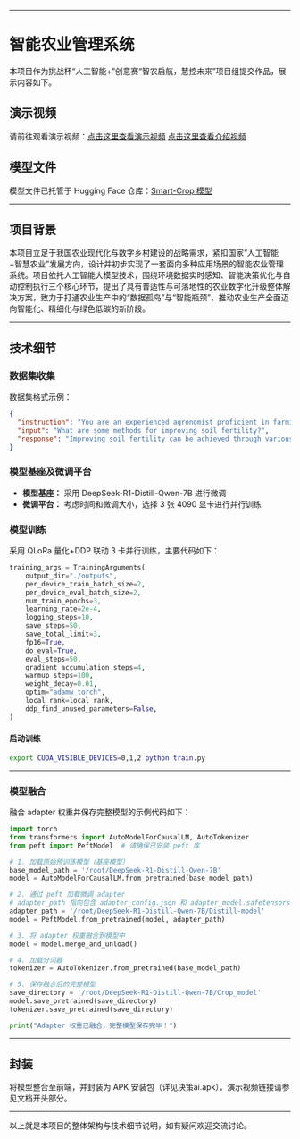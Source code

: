 
---

# 智能农业管理系统

本项目作为挑战杯“人工智能+”创意赛“智农启航，慧控未来”项目组提交作品，展示内容如下。

## 演示视频

请前往观看演示视频：[点击这里查看演示视频](https://www.bilibili.com/video/BV1cBdBYoEaX/?share_source=copy_web&vd_source=77e773755b97ec73cb2e45c4ad9321cb)
                    [点击这里查看介绍视频](https://www.bilibili.com/video/BV1WedBY8Ena/?share_source=copy_web&vd_source=77e773755b97ec73cb2e45c4ad9321cb)

## 模型文件

模型文件已托管于 Hugging Face 仓库：[Smart-Crop 模型](https://hf-mirror.com/aiyawanan1112/Smart-Crop/tree/main)

---

## 项目背景

本项目立足于我国农业现代化与数字乡村建设的战略需求，紧扣国家“人工智能+智慧农业”发展方向，设计并初步实现了一套面向多种应用场景的智能农业管理系统。项目依托人工智能大模型技术，围绕环境数据实时感知、智能决策优化与自动控制执行三个核心环节，提出了具有普适性与可落地性的农业数字化升级整体解决方案，致力于打通农业生产中的“数据孤岛”与“智能瓶颈”，推动农业生产全面迈向智能化、精细化与绿色低碳的新阶段。

---

## 技术细节

### 数据集收集

数据集格式示例：

```json
{
  "instruction": "You are an experienced agronomist proficient in farming techniques, crop management, and disease-resistant crop cultivation, you are tasked with answering questions based on your expertise.",
  "input": "What are some methods for improving soil fertility?",
  "response": "Improving soil fertility can be achieved through various methods such as crop rotation, cover cropping, and adding organic matter like compost or manure. Additionally, using green manures, practicing conservation tillage, and applying appropriate fertilizers based on soil testing can help enhance soil fertility and promote healthier plant growth."
}
```

### 模型基座及微调平台

- **模型基座：** 采用 DeepSeek-R1-Distill-Qwen-7B 进行微调  
- **微调平台：** 考虑时间和微调大小，选择 3 张 4090 显卡进行并行训练

### 模型训练

采用 QLoRa 量化+DDP 联动 3 卡并行训练，主要代码如下：

```python
training_args = TrainingArguments(
    output_dir="./outputs",
    per_device_train_batch_size=2,
    per_device_eval_batch_size=2,
    num_train_epochs=3,
    learning_rate=2e-4,
    logging_steps=10,
    save_steps=50,
    save_total_limit=3,
    fp16=True,
    do_eval=True,
    eval_steps=50,
    gradient_accumulation_steps=4,
    warmup_steps=100,
    weight_decay=0.01,
    optim="adamw_torch",
    local_rank=local_rank,
    ddp_find_unused_parameters=False,
)

```

#### 启动训练

```bash
export CUDA_VISIBLE_DEVICES=0,1,2 python train.py
```

---

### 模型融合

融合 adapter 权重并保存完整模型的示例代码如下：

```python
import torch
from transformers import AutoModelForCausalLM, AutoTokenizer
from peft import PeftModel  # 请确保已安装 peft 库

# 1. 加载原始预训练模型（基座模型）
base_model_path = '/root/DeepSeek-R1-Distill-Qwen-7B'
model = AutoModelForCausalLM.from_pretrained(base_model_path)

# 2. 通过 peft 加载微调 adapter
# adapter_path 指向包含 adapter_config.json 和 adapter_model.safetensors 的目录（而非单个权重文件）
adapter_path = '/root/DeepSeek-R1-Distill-Qwen-7B/Distill-model'
model = PeftModel.from_pretrained(model, adapter_path)

# 3. 将 adapter 权重融合到模型中
model = model.merge_and_unload()

# 4. 加载分词器
tokenizer = AutoTokenizer.from_pretrained(base_model_path)

# 5. 保存融合后的完整模型
save_directory = '/root/DeepSeek-R1-Distill-Qwen-7B/Crop_model'
model.save_pretrained(save_directory)
tokenizer.save_pretrained(save_directory)

print("Adapter 权重已融合，完整模型保存完毕！")
```

---

## 封装

将模型整合至前端，并封装为 APK 安装包（详见决策ai.apk）。演示视频链接请参见文档开头部分。

---

以上就是本项目的整体架构与技术细节说明，如有疑问欢迎交流讨论。
